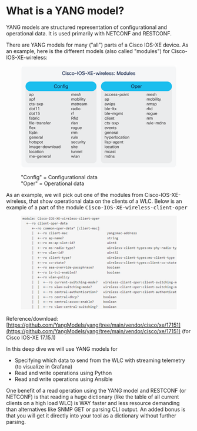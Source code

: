 # What is a YANG model?

YANG models are structured representation of configurational and operational data. It is used primarily with NETCONF and RESTCONF.&#x20;

There are YANG models for many ("all") parts of a Cisco IOS-XE device. As an example, here is the different models (also called "modules") for Cisco-IOS-XE-wireless:

<figure><img src="../../.gitbook/assets/image.png" alt="" width="549"><figcaption><p>"Config" = Configurational data<br>"Oper" = Operational data</p></figcaption></figure>

As an example, we will pick out one of the modules from Cisco-IOS-XE-wireless, that show operational data on the clients of a WLC. Below is an example of a part of the module <kbd>Cisco-IOS-XE-wireless-client-oper</kbd>

<figure><img src="../../.gitbook/assets/image (1).png" alt=""><figcaption></figcaption></figure>

Reference/download: [https://github.com/YangModels/yang/tree/main/vendor/cisco/xe/17151](https://github.com/YangModels/yang/tree/main/vendor/cisco/xe/17151) (for Cisco IOS-XE 17.15.1)

In this deep dive we will use YANG models for

* Specifying which data to send from the WLC with streaming telemetry (to visualize in Grafana)
* Read and write operations using Python
* Read and write operations using Ansible

One benefit of a read operation using the YANG model and RESTCONF (or NETCONF) is that reading a huge dictionary (like the table of all current clients on a high load WLC) is WAY faster and less resource demanding than alternatives like SNMP GET or parsing CLI output. An added bonus is that you will get it directly into your tool as a dictionary without further parsing.

